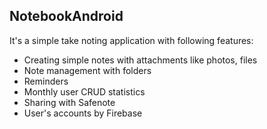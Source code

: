 ## NotebookAndroid
It's a simple take noting application with following features:
- Creating simple notes with attachments like photos, files
- Note management with folders
- Reminders
- Monthly user CRUD statistics
- Sharing with Safenote
- User's accounts by Firebase
